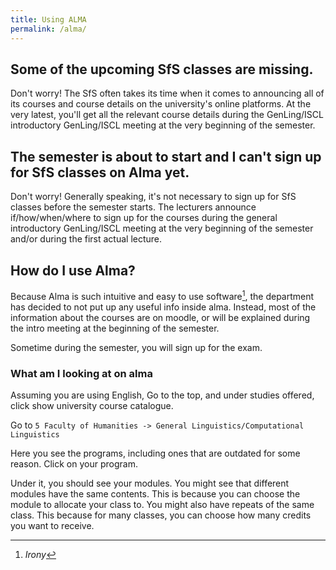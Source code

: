```yaml
---
title: Using ALMA
permalink: /alma/
---
```


## Some of the upcoming SfS classes are missing.

Don't worry! The SfS often takes its time when it comes to announcing all of its courses and course details on the university's online platforms. At the very latest, you'll get all the relevant course details during the GenLing/ISCL introductory GenLing/ISCL meeting at the very beginning of the semester.

## The semester is about to start and I can't sign up for SfS classes on Alma yet.

Don't worry! Generally speaking, it's not necessary to sign up for SfS classes before the semester starts. The lecturers announce if/how/when/where to sign up for the courses during the general introductory GenLing/ISCL meeting at the very beginning of the semester and/or during the first actual lecture.

## How do I use Alma?

Because Alma is such intuitive and easy to use software[^1], the department has decided to not put up any useful info inside alma. Instead, most of the information about the courses are on moodle, or will be explained during the intro meeting at the beginning of the semester. 


Sometime during the semester, you will sign up for the exam. 

### What am I looking at on alma 
Assuming you are using English, Go to the top, and under studies offered, click show university course catalogue. 

Go to `5 Faculty of Humanities -> General Linguistics/Computational Linguistics` 

Here you see the programs, including ones that are outdated for some reason. Click on your program. 

Under it, you should see your modules. You might see that different modules have the same contents. This is because you can choose the module to allocate your class to. You might also have repeats of the same class. This because for many classes, you can choose how many credits you want to receive. 




[^1]: _Irony_
